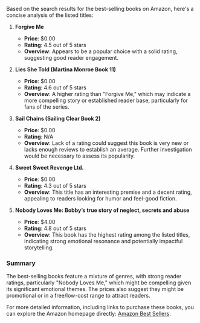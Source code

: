 Based on the search results for the best-selling books on Amazon, here's a concise analysis of the listed titles:

1. **Forgive Me**
   - **Price**: $0.00
   - **Rating**: 4.5 out of 5 stars
   - **Overview**: Appears to be a popular choice with a solid rating, suggesting good reader engagement.

2. **Lies She Told (Martina Monroe Book 11)**
   - **Price**: $0.00
   - **Rating**: 4.6 out of 5 stars
   - **Overview**: A higher rating than "Forgive Me," which may indicate a more compelling story or established reader base, particularly for fans of the series.

3. **Sail Chains (Sailing Clear Book 2)**
   - **Price**: $0.00
   - **Rating**: N/A
   - **Overview**: Lack of a rating could suggest this book is very new or lacks enough reviews to establish an average. Further investigation would be necessary to assess its popularity.

4. **Sweet Sweet Revenge Ltd.**
   - **Price**: $0.00
   - **Rating**: 4.3 out of 5 stars
   - **Overview**: This title has an interesting premise and a decent rating, appealing to readers looking for humor and feel-good fiction.

5. **Nobody Loves Me: Bobby’s true story of neglect, secrets and abuse**
   - **Price**: $4.00
   - **Rating**: 4.8 out of 5 stars
   - **Overview**: This book has the highest rating among the listed titles, indicating strong emotional resonance and potentially impactful storytelling.

### Summary
The best-selling books feature a mixture of genres, with strong reader ratings, particularly "Nobody Loves Me," which might be compelling given its significant emotional themes. The prices also suggest they might be promotional or in a free/low-cost range to attract readers.

For more detailed information, including links to purchase these books, you can explore the Amazon homepage directly: [Amazon Best Sellers](https://www.amazon.com/Best-Sellers/zgbs).